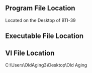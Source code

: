 ## Program File Location 
Located on the Desktop of BTI-39
## Executable File Location

## VI File Location 
C:\Users\OldAging3\Desktop\Old Aging

